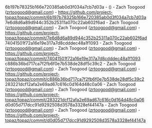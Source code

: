 6b197b78325b166e720385ab0d3f034a7cb7d03a -  () - Zach Toogood (zrtoogood@gmail.com) - https://github.com/project-topaz/topaz/commit/6b197b78325b166e720385ab0d3f034a7cb7d03a
7e6d8d6a89d944c352b25311a070c22ab602f6ad - Zach Toogood (zrtoogood@gmail.com) - Zach Toogood (zrtoogood@gmail.com) - https://github.com/project-topaz/topaz/commit/7e6d8d6a89d944c352b25311a070c22ab602f6ad
74041501f72a16e19e317a7d8cdddec48a1f1093 - Zach Toogood (zrtoogood@gmail.com) - Zach Toogood (zrtoogood@gmail.com) - https://github.com/project-topaz/topaz/commit/74041501f72a16e19e317a7d8cdddec48a1f1093
c886b36bd717ca7f2fb6f0e7b538de28df5c39c2 - Zach Toogood (zrtoogood@gmail.com) - Zach Toogood (zrtoogood@gmail.com) - https://github.com/project-topaz/topaz/commit/c886b36bd717ca7f2fb6f0e7b538de28df5c39c2
283221dcf12afa2e69ad67c616c0d164d48c0a06 - Zach Toogood (zrtoogood@gmail.com) - Zach Toogood (zrtoogood@gmail.com) - https://github.com/project-topaz/topaz/commit/283221dcf12afa2e69ad67c616c0d164d48c0a06
d0d05d717dcc91d9292508d3578a3328ef44147a - Zach Toogood (zrtoogood@gmail.com) - Zach Toogood (zrtoogood@gmail.com) - https://github.com/project-topaz/topaz/commit/d0d05d717dcc91d9292508d3578a3328ef44147a
